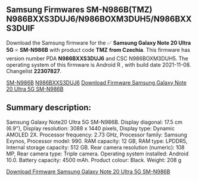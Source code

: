<h2>Samsung Firmwares SM-N986B(TMZ) N986BXXS3DUJ6/N986BOXM3DUH5/N986BXXS3DUIF</h2>
Download the Samsung firmware for the ✅ <strong>Samsung Galaxy Note 20 Ultra 5G </strong> ⭐ <strong>SM-N986B</strong> with product code <strong>TMZ</strong> <strong> from Czechia</strong>. This firmware has version number PDA <strong>N986BXXS3DUJ6</strong> and CSC N986BOXM3DUH5. The operating system of this firmware is Android R , with build date 2021-11-08. Changelist <strong>22307827</strong>.


[SM-N986B](https://samfirm.shop/samsung/model/SM-N986B)
[N986BXXS3DUJ6](https://samfirm.shop/samsung/pda/N986BXXS3DUJ6)
[Download Firmware Samsung Galaxy Note 20 Ultra 5G SM-N986B](https://samfirm.shop/samsung/firmware/473077)
<h2>Summary description:</h2>
<p>Samsung Galaxy Note20 Ultra 5G SM-N986B. Display diagonal: 17.5 cm (6.9"), Display resolution: 3088 x 1440 pixels, Display type: Dynamic AMOLED 2X. Processor frequency: 2.73 GHz, Processor family: Samsung Exynos, Processor model: 990. RAM capacity: 12 GB, RAM type: LPDDR5, Internal storage capacity: 512 GB. Rear camera resolution (numeric): 108 MP, Rear camera type: Triple camera. Operating system installed: Android 10.0. Battery capacity: 4500 mAh. Product colour: Black. Weight: 208 g</p>


[Download Firmware Samsung Galaxy Note 20 Ultra 5G SM-N986B](https://samfirm.shop/samsung/firmware/473077)
